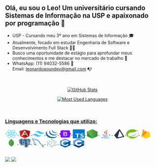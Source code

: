 ## Olá, eu sou o Leo! Um universitário cursando Sistemas de Informação na USP e apaixonado por programação 👋

- USP - Cursando meu 3º ano em Sistemas de Informação 🎓
- Atualmente, focado em estudar Engenharia de Software e Desenvolvimento Full Stack 👨‍💻
- Busco uma oportunidade de estágio para aprofundar meus conhecimentos e me destacar no mercado de trabalho 🧠
- WhatsApp: (11) 94032-5586 📲 <br>
  Email: leonardoaoundev@gmail.com 📭
  
<br>

<div align="center">
  <a href="https://github.com/LeoAoun" target="_blank">
    
 ![GitHub Stats](https://github-readme-stats.vercel.app/api?username=LeoAoun&theme=aura_dark)

 ![Most Used Languages](https://github-readme-stats.vercel.app/api/top-langs/?username=LeoAoun&layout=compact&theme=aura_dark)
</div>
  
 <!-- ![Snake animation](https://github.com/LeoAoun/LeoAoun/blob/output/github-contribution-grid-snake.svg) -->
  
<div style="display: inline_block">

<br>
    
### Linguagens e Tecnologias que utilizo:
    
  <img align="center" alt="ReactJS" height="30" width="40" src="https://github.com/devicons/devicon/blob/master/icons/react/react-original.svg"> 
  <img align="center" alt="AngularJS" height="30" width="40" src="https://github.com/devicons/devicon/blob/master/icons/angularjs/angularjs-original.svg"> 
  <img align="center" alt="TailwindCSS" height="30" width="40" src="https://github.com/devicons/devicon/blob/master/icons/tailwindcss/tailwindcss-original.svg">
  <img align="center" alt="Jquery" height="30" width="40" src="https://github.com/devicons/devicon/blob/master/icons/jquery/jquery-original.svg">
  <img align="center" alt="Bootstrap" height="30" width="40" src="https://github.com/devicons/devicon/blob/master/icons/bootstrap/bootstrap-original.svg">
  <img align="center" alt="Typescript" height="30" width="40" src="https://github.com/devicons/devicon/blob/master/icons/typescript/typescript-plain.svg">
  <img align="center" alt="NodeJS" height="30" width="40" src="https://github.com/devicons/devicon/blob/master/icons/nodejs/nodejs-original.svg">
  <img align="center" alt="Java" height="30" width="40" src="https://github.com/devicons/devicon/blob/master/icons/java/java-original.svg">
  <img align="center" alt="PrismaORM" height="30" width="40" src= "https://github.com/devicons/devicon/blob/master/icons/prisma/prisma-original.svg">
  <img align="center" alt="Springboot" height="30" width="40" src="https://github.com/devicons/devicon/blob/master/icons/spring/spring-original.svg">
  <img align="center" alt="FireBase" height="30" width="40" src="https://github.com/devicons/devicon/blob/master/icons/firebase/firebase-original.svg">
  <img align="center" alt="MongoDB" height="30" width="40" src="https://github.com/devicons/devicon/blob/master/icons/mongodb/mongodb-original.svg">
  <img align="center" alt="PostgreSQL" height="30" width="40" src="https://github.com/devicons/devicon/blob/master/icons/postgresql/postgresql-original.svg">
  <img align="center" alt="mySQL" height="30" width="40" src="https://github.com/devicons/devicon/blob/master/icons/mysql/mysql-original.svg">
  <img align="center" alt="Electron" height="30" width="40" src="https://github.com/devicons/devicon/blob/master/icons/electron/electron-original.svg">
  <img align="center" alt="C" height="30" width="40" src="https://github.com/devicons/devicon/blob/master/icons/c/c-original.svg">
  <img align="center" alt="C++" height="30" width="40" src="https://github.com/devicons/devicon/blob/master/icons/cplusplus/cplusplus-original.svg">
</div>

  ##
  
  <div> 
  <a href = "mailto:leonardoaoundev@gmail.com"><img src="https://img.shields.io/badge/-Gmail-%23333?style=for-the-badge&logo=gmail&logoColor=white" target="_blank"></a>
  <a href="https://www.linkedin.com/in/leonardo-aoun/" target="_blank"><img src="https://img.shields.io/badge/-LinkedIn-%230077B5?style=for-the-badge&logo=linkedin&logoColor=white" target="_blank"></a> 
</div>

<!-- ![snake gif](https://github.com/LeoAoun/LeoAoun/blob/output/github-contribution-grid-snake.gif) -->
